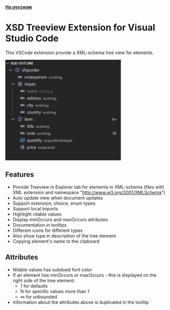 <div>
	<strong><a href="/README.ru.md">На русском</a></strong>
</div>

# XSD Treeview Extension for Visual Studio Code

This VSCode extension provide a XML-schema tree view for elements.

![Extension screenshot](/images/screenshot_0.png)

## Features

- Provide Treeview in Explorer tab for elements in XML-schema (files with XML extension and namespace "http://www.w3.org/2001/XMLSchema")
- Auto update view when document updates
- Support extension, choice, enum types
- Support local imports
- Highlight nilable values
- Display minOccurs and maxOccurs attributes
- Documentation in tooltips
- Different icons for different types
- Also show type in description of the tree element
- Copying element's name to the clipboard

## Attributes

- Nilable values has subdued font color
- If an element has minOccurs or maxOccurs - this is displayed on the right side of the tree element:
	- 1 for defaults
	- N for specific values more than 1
	- ∞ for unbounded
- Information about the attributes above is duplicated in the tooltip
